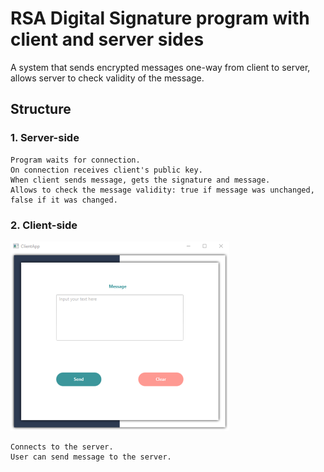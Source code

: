 # RSA Digital Signature program with client and server sides

A system that sends encrypted messages one-way from client to server, allows server to check validity of the message.


## Structure
### 1. Server-side    
    Program waits for connection.
    On connection receives client's public key.
    When client sends message, gets the signature and message.
    Allows to check the message validity: true if message was unchanged, false if it was changed.
    
### 2. Client-side
<img src="/img/client.png" alt="client-side view" width="350"/>
    
    Connects to the server.
    User can send message to the server.
    
